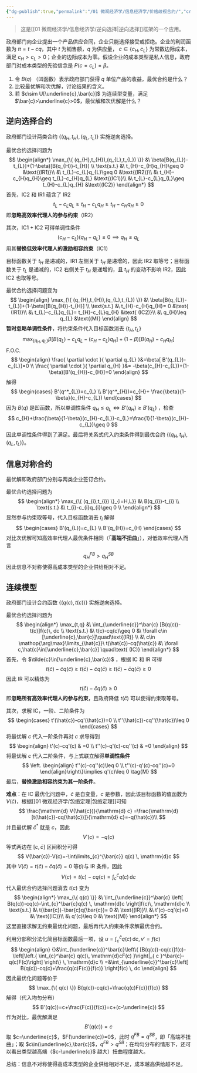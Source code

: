 ```yaml
---
{"dg-publish":true,"permalink":"/01 微观经济学/信息经济学/价格歧视合约/","created":"2024-06-16T20:36:18.471+08:00","updated":"2024-06-17T15:30:52.316+08:00"}
---
```


> 这是[[01 微观经济学/信息经济学/逆向选择\|逆向选择]]框架的一个应用。

政府部门向企业提出一个产品供应合同，企业只能选择接受或拒绝。企业的利润函数为 $\pi=t-cq$，其中 $t$ 为销售额，$q$ 为供应量， $c\in \{ c_{H},c_{L} \}$ 为常数边际成本，满足 $c_{H}>c_{L}>0$；企业的边际成本为零。假设企业的成本类型是私人信息，政府部门对成本类型的先验信念是 $P(c=c_{L})=\beta$。
1. 令 $B(q)$ （凹函数）表示政府部门获得 $q$ 单位产品的收益，最优合约是什么？
2. 比较最优解和次优解，讨论结果的含义。
3. 若 $c\sim U[\underline{c},\bar{c}]$ 为连续型变量，满足 $\bar{c}>\underline{c}>0$，最优解和次优解是什么？

## 逆向选择合约

政府部门设计两类合约 $\{ (q_{H},t_{H}),(q_{L},t_{L}) \}$ 实施逆向选择。

最优合约选择问题为
$$
\begin{align*}
\max_{\{ (q_{H},t_{H}),(q_{L},t_{L}) \}} &\ \beta[B(q_{L})-t_{L}]+(1-\beta)[B(q_{H})-t_{H}] \\
\text{s.t.} &\ t_{H}-c_{H}q_{H}\geq 0 &\text{(IR1)}\\
&\ t_{L}-c_{L}q_{L}\geq 0 &\text{(IR2)}\\
&\ t_{H}-c_{H}q_{H}\geq t_{L}-c_{H}q_{L} &\text{(IC1)}\\
&\ t_{L}-c_{L}q_{L}\geq t_{H}-c_{L}q_{H} &\text{(IC2)}
\end{align*}
$$
首先，IC2 和 IR1 蕴含了 IR2
$$
t_{L}-c_{L}q_{L}\geq t_{H}-c_{L}q_{H}\geq t_{H}-c_{H}q_{H}\geq 0
$$
即**忽略高效率代理人的参与约束**（IR2）

其次，$\text{IC1}+\text{IC2}$ 可得单调性条件
$$
(c_{H}-c_{L})(q_{H}-q_{L})\leq 0\implies q_{H}\leq q_{L} \tag{M}
$$
用其**替换低效率代理人的激励相容约束**（IC1）

目标函数关于 $t_{H}$ 是递减的，IR1 左侧关于 $t_{H}$ 是递增的，因此 IR2 取等号；目标函数关于 $t_{L}$ 是递减的，IC2 右侧关于 $t_{H}$ 是递增的，且 $t_{H}$ 的变动不影响 IR2，因此 IC2 也取等号。

最优合约选择问题变为
$$
\begin{align}
\max_{\{ (q_{H},t_{H}),(q_{L},t_{L}) \}} &\ \beta[B(q_{L})-t_{L}]+(1-\beta)[B(q_{H})-t_{H}] \\
\text{s.t.} &\ t_{H}-c_{H}q_{H}= 0 &\text{ (IR1)}\\
&\ t_{L}-c_{L}q_{L}= t_{H}-c_{L}q_{H} &\text{ (IC2)}\\
&\ q_{H}\leq q_{L} &\text{(M)}
\end{align}
$$
**暂时忽略单调性条件**，将约束条件代入目标函数消去 $\{ t_{H},t_{L} \}$
$$
\max_{\{ q_{H},q_{L} \}} \beta[B(q_{L})-c_{L}q_{L}-(c_{H}-c_{L})q_{H}]+(1-\beta)[B(q_{H})-c_{H}q_{H}]
$$
F.O.C.
$$
\begin{align}
\frac{ \partial \cdot }{ \partial q_{L} }&=\beta[ B'(q_{L})-c_{L}]=0 \\
\frac{ \partial \cdot }{ \partial q_{H} }&= -\beta(c_{H}-c_{L})+(1-\beta)[B'(q_{H})-c_{H}]=0 
\end{align}
$$
解得
$$
\begin{cases}
B'(q^*_{L})=c_{L} \\
B'(q^*_{H})=c_{H}+ \frac{\beta}{1-\beta}(c_{H}-c_{L})
\end{cases}
$$
因为 $B(q)$ 是凹函数，所以单调性条件 $q_{H}\leq q_{L} \iff B'(q_{H})\geq B'(q_{L})$ ，检查
$$
c_{H}+\frac{\beta}{1-\beta}(c_{H}-c_{L})-c_{L}=\frac{1}{1-\beta}(c_{H}-c_{L})\geq 0
$$
因此单调性条件得到了满足。最后将关系式代入约束条件得到最优合约 ${\{ (q_{H},t_{H}),(q_{L},t_{L}) \}}$。

## 信息对称合约

最优解即政府部门分别与两类企业签订合约。

最优合约选择问题为
$$
\begin{align*}
\max_{\{ (q_{i},t_{i}) \}_{i=H,L}} &\ B(q_{i})-t_{i} \\
\text{s.t.} &\ t_{i}-c_{i}q_{i}\geq 0 \\
\end{align*}
$$
显然参与约束取等号，代入目标函数消去 $t_{i}$ 解得
$$
\begin{cases}
B'(q_{L})=c_{L} \\
B'(q_{H})=c_{H}
\end{cases}
$$
对比次优解可知高效率代理人最优条件相同（「**高端不扭曲**」），对低效率代理人而言
$$
q^{FB}_{H}>q^{SB}_{H}
$$
因此信息不对称使得高成本类型的企业供给相对不足。


## 连续模型

政府部门设计合约函数 $\{ (q(c),t(c)) \}$ 实施逆向选择。

最优合约选择问题为
$$
\begin{align*}
\max_{t,q} &\ \int_{\underline{c}}^\bar{c} [B(q(c))-t(c)]f(c)\, dc  \\
\text{s.t.} &\ t(c)-cq(c)\geq 0 &\ \forall c\in [\underline{c},\bar{c}]\quad\text{(IR)} \\
&\ c\in \mathop{\arg\max}\limits_{\hat{c}}\ t(\hat{c})-cq(\hat{c}) &\ \forall c,\hat{c}\in[\underline{c},\bar{c}] \quad\text{ (IC)}
\end{align*}
$$
首先，令 $\tilde{c}\in[\underline{c},\bar{c})$ ，根据 IC 和 IR 可得
$$
t(\tilde{c})-\tilde{c}q(\tilde{c})\geq t(\bar{c})-\tilde{c}q(\bar{c})\geq t(\bar{c})-\bar{c}q(\bar{c})\geq 0
$$
因此 IR 可以精炼为
$$
t(\bar{c})-\bar{c}q(\bar{c})\geq 0
$$
即**忽略所有高效率代理人的参与约束**，且政府降低 $t(\bar{c})$ 可以使得约束取等号。

其次，求解 IC，一阶、二阶条件为
$$
\begin{cases}
t'(\hat{c})-cq'(\hat{c})=0  \\
t''(\hat{c})-cq''(\hat{c})\leq 0
\end{cases}
$$
将最优解 $c$ 代入一阶条件再对 $c$ 求导得到
$$
\begin{align}
t'(c)-cq'(c) & =0  \\
t''(c)-q'(c)-cq''(c) & =0
\end{align}
$$
将最优解 $c$ 代入二阶条件，与上式联立解得**单调性条件**
$$
\left. \begin{align}
t''(c)-cq''(c)\leq 0 \\
t''(c)-q'(c)-cq''(c)=0
\end{align}\right\}\implies q'(c)\leq 0 \tag{M}
$$
最后，**替换激励相容约束为其一阶条件**。

**难点**：在 IC 最优化问题中，$\hat{c}$ 是自变量，$c$ 是参数，因此该目标函数的值函数为 $V(\hat{c})$，根据[[01 微观经济学/包络定理\|包络定理]]可知
$$
\frac{\mathrm{d} V(\hat{c})}{\mathrm{d} c} =\frac{\mathrm{d} [t(\hat{c})-cq(\hat{c})]}{\mathrm{d} c}=-q(\hat{c})\\
$$
并且最优解 $\hat{c}^*$ 就是 $c$，因此
$$
V'(c)=-q(c)
$$
等式两边在 $[c,\bar{c}]$ 区间积分可得
$$
V(\bar{c})-V(c)=-\int\limits_{c}^{\bar{c}} q(c) \, \mathrm{d}c 
$$
其中 $V(\bar{c})=t(\bar{c})-\bar{c}q(\bar{c})=0$ 等价与 IR 条件，因此
$$
V(c)=t(c)-cq(c)=\int_{c}^{\bar{c}} q(c) \, \mathrm{d}c
$$
代入最优合约选择问题消去 $t(c)$ 变为
$$
\begin{align*}
\max_{\{ q(c) \}} &\ \int_{\underline{c}}^\bar{c} \left[ B(q(c))-cq(c)-\int_{c}^\bar{c}q(c) \, \mathrm{d}c  \right]f(c)\, \mathrm{d}c  \\
\text{s.t.} &\ t(\bar{c})-\bar{c}q(\bar{c})= 0 &\ \text{(IR)}\\
&\ t'(c)-cq'(c)=0 &\ \text{(IC)}\\
&\ q'(c)\leq  0 &\ \text{(M)}
\end{align*}
$$
这里直接求解无约束最优化问题，最后再代入约束条件求解最优合约。

利用分部积分法化简目标函数最后一项，设 $u=\int_{c}^\bar{c} q(c)\, \mathrm{d}c,v'=f(c)$
$$
\begin{align}
{}&\int_{\underline{c}}^\bar{c}\left\{ [B(q(c))-cq(c)]f(c)-\left[\left.{ \int_{c}^\bar{c} q(c)\, \mathrm{d}cF(c) }\right|_{ c }^\bar{c}-q(c)F(c)\right] \right\} \, \mathrm{d}c  \\
=&\int_{\underline{c}}^\bar{c}\left[ B(q(c))-cq(c)+\frac{q(c)F(c)}{f(c)} \right]f(c) \, dc
\end{align}
$$
因此最优化问题等价于
$$
\max_{\{ q(c) \}} B(q(c))-cq(c)+\frac{q(c)F(c)}{f(c)}
$$
解得（代入均匀分布）
$$
B'(q(c))=c+\frac{F(c)}{f(c)}=c+(c-\underline{c})
$$
作为对比，最优解满足
$$
B'(q(c))=c
$$
取 $c=\underline{c}$，$F(\underline{c})=0$，此时 $q^{FB}=q^{SB}$，即「高端不扭曲」；取 $c\in(\underline{c},\bar{c}]$，$q^{FB}>q^{SB}$；在均匀分布的情形下，还可以看出类型越高端（$c-\underline{c}$ 越大）扭曲程度越大。

总结：信息不对称使得高成本类型的企业供给相对不足，成本越高供给越不足。